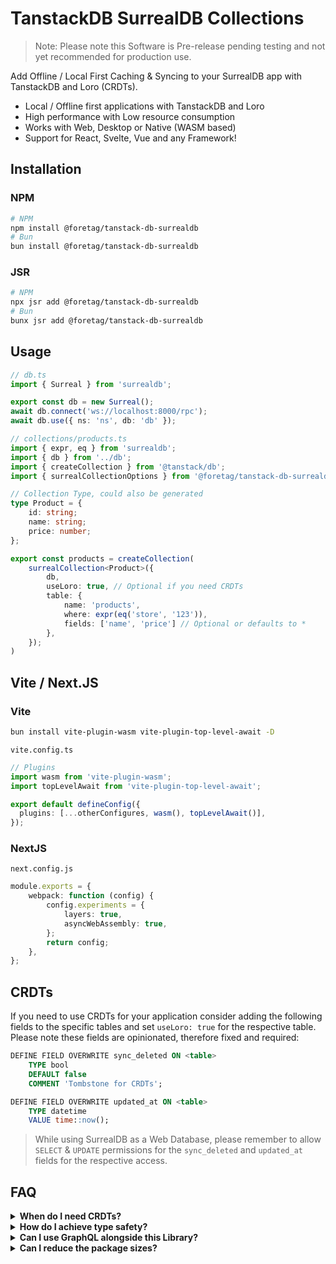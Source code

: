 # TanstackDB SurrealDB Collections

> Note: Please note this Software is Pre-release pending testing and not yet recommended for production use.

Add Offline / Local First Caching & Syncing to your SurrealDB app with TanstackDB and Loro (CRDTs).

- Local / Offline first applications with TanstackDB and Loro
- High performance with Low resource consumption
- Works with Web, Desktop or Native (WASM based)
- Support for React, Svelte, Vue and any Framework!

## Installation

### NPM
```sh
# NPM
npm install @foretag/tanstack-db-surrealdb
# Bun
bun install @foretag/tanstack-db-surrealdb
```

### JSR
```sh
# NPM
npx jsr add @foretag/tanstack-db-surrealdb
# Bun
bunx jsr add @foretag/tanstack-db-surrealdb
```

## Usage
```ts
// db.ts
import { Surreal } from 'surrealdb';

export const db = new Surreal();
await db.connect('ws://localhost:8000/rpc');
await db.use({ ns: 'ns', db: 'db' });

// collections/products.ts
import { expr, eq } from 'surrealdb';
import { db } from '../db';
import { createCollection } from '@tanstack/db';
import { surrealCollectionOptions } from '@foretag/tanstack-db-surrealdb';

// Collection Type, could also be generated
type Product = {
	id: string;
	name: string;
	price: number;
};

export const products = createCollection(
	surrealCollection<Product>({
		db,
		useLoro: true, // Optional if you need CRDTs
		table: {
			name: 'products',
			where: expr(eq('store', '123')),
			fields: ['name', 'price'] // Optional or defaults to *
		},
	});
)
```

## Vite / Next.JS

### Vite
```sh
bun install vite-plugin-wasm vite-plugin-top-level-await -D
```

`vite.config.ts`

```ts
// Plugins
import wasm from 'vite-plugin-wasm';
import topLevelAwait from 'vite-plugin-top-level-await';

export default defineConfig({
  plugins: [...otherConfigures, wasm(), topLevelAwait()],
});
```

### NextJS
`next.config.js`

```ts
module.exports = {
	webpack: function (config) {
		config.experiments = {
			layers: true,
			asyncWebAssembly: true,
		};
		return config;
	},
};
```

## CRDTs

If you need to use CRDTs for your application consider adding the following fields to the specific tables and set `useLoro: true` for the respective table. Please note these fields are opinionated, therefore fixed and required:

```sql
DEFINE FIELD OVERWRITE sync_deleted ON <table>
	TYPE bool
	DEFAULT false
	COMMENT 'Tombstone for CRDTs';

DEFINE FIELD OVERWRITE updated_at ON <table>
	TYPE datetime
	VALUE time::now();
```

> While using SurrealDB as a Web Database, please remember to allow `SELECT` & `UPDATE` permissions for the `sync_deleted` and `updated_at` fields for the respective access.

## FAQ

<details>
	<summary><strong>When do I need CRDTs?</strong></summary>
	<p>In most cases Tanstack DB is sufficient to handle CRUD operations. However, if you need to implement a distributed system that is offline first, CRDTs are the way to go. Think: Google Docs, Figma Pages, Notion Blocks etc. We recommend you check out <a href='https://www.loro.dev/' target='_blank'>Loro</a> for a deeper understanding.</p>
</details>

<details>
	<summary><strong>How do I achieve type safety?</strong></summary>
	<p>Using Codegen tools that generate types from your SurrealDB Schema, this means you don't have to manually maintain types for each Collection.</p>
</details>

<details>
	<summary><strong>Can I use GraphQL alongside this Library?</strong></summary>
	<p>GraphQL workflow is in the works as SurrealDB's own implementation of the GraphQL protocol matures, we'll be able to provide a seamless integration. Since this library only targets TanstackDB, you can also use GraphQL for direct querying through Tanstack Query.</p>
</details>

<details>
	<summary><strong>Can I reduce the package sizes?</strong></summary>
	<p>They can be reduced, but these steps are very unique based on use-case. Loro ships a WASM binary thats 1 MB Gzipped in size, it's one of the tradeoffs of using this approach. The maintainers up-stream are working on reducing the size of the WASM binary.</p>
</details>

